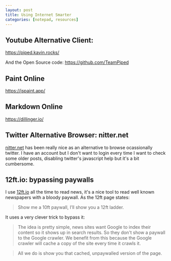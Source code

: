 ```yaml
---
layout: post
title: Using Internet Smarter
categories: [notepad, resources]
---
```


## Youtube Alternative Client: 

https://piped.kavin.rocks/


And the Open Source code: https://github.com/TeamPiped



## Paint Online

https://jspaint.app/

## Markdown Online

https://dillinger.io/


## Twitter Alternative Browser: nitter.net

[nitter.net](nitter.net) has been really nice as an alternative to browse ocassionally twitter. I have an account but I don't want to login every time I want to check some older posts, disabling twitter's javascript help but it's a bit cumbersome.


## 12ft.io: bypassing paywalls

I use [12ft.io](12ft.io) all the time to read news, it's a nice tool to read well known newspapers with a bloody paywall. As the 12ft page states:

> Show me a 10ft paywall, I’ll show you a 12ft ladder.

It uses a very clever trick to bypass it:

> The idea is pretty simple, news sites want Google to index their content so it shows up in search results. So they don't show a paywall to the Google crawler. We benefit from this because the Google crawler will cache a copy of the site every time it crawls it.

> All we do is show you that cached, unpaywalled version of the page.
